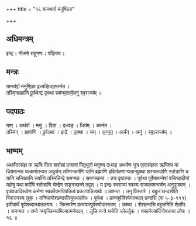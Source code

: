 +++
title = "१६ यामथर्वा मनुष्पिता"

+++
## अधिमन्त्रम्
इन्द्रः। गोतमो राहूगणः। पङ्क्तिः।

## मन्त्रः
यामथ॑र्वा॒ मनु॑ष्पि॒ता द॒ध्यङ्धिय॒मत्न॑त ।  
तस्मि॒न्ब्रह्मा॑णि पू॒र्वथेन्द्र॑ उ॒क्था सम॑ग्म॒तार्च॒न्ननु॑ स्व॒राज्य॑म् ॥

## पदपाठः
याम् । अथ॑र्वा । मनुः॑ । पि॒ता । द॒ध्यङ् । धिय॑म् । अत्न॑त ।  
तस्मि॑न् । ब्रह्मा॑णि । पू॒र्वऽथा॑ । इन्द्रे॑ । उ॒क्था । सम् । अ॒ग्म॒त॒ । अर्च॑न् । अनु॑ । स्व॒ऽराज्य॑म् ॥

## भाष्यम्
अथर्वैतत्संज्ञ क ऋषिः पिता सर्वासां प्रजानां पितृभूतो मनुश्च दध्यङ् अथर्वणः पुत्र एतत्संज्ञक ऋषिश्च यां धियमत्नत यत्कर्मातन्वत अकुर्वन् तस्मिन्कर्मणि यानि ब्रह्माणि हविर्लक्षणान्यन्नान्युक्था शस्त्ररूपाणि स्तोत्राणि च यानि सन्तितानि सर्वाणि तस्मिन्निन्द्रे समग्मत । समगच्छन्त । तत्र दृष्टान्तः । पूर्वथा पूर्वेषामन्येषां वसिष्ठादीनां यज्ञेषु यथा षवींषि स्तोत्राणि चेन्द्रेण सङ्गच्छन्ते तद्वत् । य इन्द्रः स्वराज्यं स्वस्य राज्यत्वमन्वर्चन् अनुपूजयन् । वृत्रवधादिरूपेण कर्मणा स्वकीयमधिपतित्वं प्रकटयन्नित्यर्थः ॥ अश्नत । तनु विस्तारे । बहुलं छन्दसीति विकरणस्य लुक् । तनिपत्योश्छन्दसीत्युपधालोपः । पूर्वथा । प्रत्नपूर्वविश्वेमात्थाल् छन्दसि (पा ५-३-१११) इतीवार्थे पूर्वशब्दात्थाल्प्रत्ययः । लित्स्वरेण प्रत्ययात्पूर्वस्योदात्तत्वम् । उक्था । शेश्छन्दसि बहुलमिति शेर्लोपः । समग्मत । समो गम्यृच्छिभ्यामित्यात्मनेपदम् । लुङि मन्त्रे घसेति च्लेर्ल्लुक् । गमहनेत्यादिनोपधाया लोपः ॥ १६ ॥